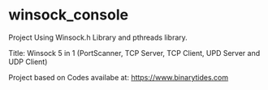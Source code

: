 # winsock_console

Project Using Winsock.h Library and pthreads library.

Title: Winsock 5 in 1 (PortScanner, TCP Server, TCP Client, UPD Server and UDP Client)

Project based on Codes availabe at: https://www.binarytides.com
